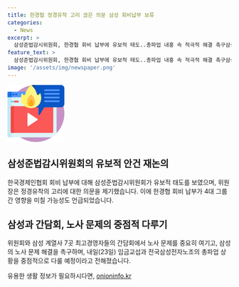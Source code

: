 ```yaml
---
title: 한경협 정경유착 고리 끊은 의문 삼성 회비납부 보류
categories:
  - News
excerpt: >
  삼성준법감시위원회, 한경협 회비 납부에 유보적 태도..총파업 내홍 속 적극적 해결 촉구삼성준법감시위원회는 삼성전자의 총파업 내홍 속에서 한국경제인협회 회비 납부에 대해 유보적 태도를 보였습니다. 단, 주력 계열사인 삼성전자의 상황을 고려하여 노사관계 분야에서 적극적인 해결을 촉구할 것으로 보입니다. 삼성 준법감시위원장은 한경협 회비 납부에 대해 위원들의 문제제기로 재논의하기로 했다고 밝혔으며, 노사문제를 중점적인 안건으로 다룰 것이라 밝혔습니다. SBS Biz 김한나였습니다. [홈페이지 = https://url.kr/9pghjn]
feature_text: >
  삼성준법감시위원회, 한경협 회비 납부에 유보적 태도..총파업 내홍 속 적극적 해결 촉구삼성준법감시위원회는 삼성전자의 총파업 내홍 속에서 한국경제인협회 회비 납부에 대해 유보적 태도를 보였습니다. 단, 주력 계열사인 삼성전자의 상황을 고려하여 노사관계 분야에서 적극적인 해결을 촉구할 것으로 보입니다. 삼성 준법감시위원장은 한경협 회비 납부에 대해 위원들의 문제제기로 재논의하기로 했다고 밝혔으며, 노사문제를 중점적인 안건으로 다룰 것이라 밝혔습니다. SBS Biz 김한나였습니다. [홈페이지 = https://url.kr/9pghjn]
image: '/assets/img/newspaper.png'
---
```


<p><img src="/assets/img/news.png" alt="rentncar 속보" /></p>

<h2 data-ke-size="size26">삼성준법감시위원회의 유보적 안건 재논의</h2>

<p data-ke-size="size16">한국경제인협회 회비 납부에 대해 삼성준법감시위원회가 유보적 태도를 보였으며, 위원장은 정경유착의 고리에 대한 의문을 제기했습니다. 이에 한경협 회비 납부가 4대 그룹 간 영향을 미칠 가능성도 언급되었습니다.</p>

<h2 data-ke-size="size26">삼성과 간담회, 노사 문제의 중점적 다루기</h2>

<p data-ke-size="size16">위원회와 삼성 계열사 7곳 최고경영자들의 간담회에서 노사 문제를 중요히 여기고, 삼성의 노사 문제 해결을 촉구하며, 내일(23일) 임금교섭과 전국삼성전자노조의 총파업 상황을 중점적으로 다룰 예정이라고 전해졌습니다.</p>
유용한 생활 정보가 필요하시다면, <a href="https://onioninfo.kr" rel="dofollow">onioninfo.kr</a>


